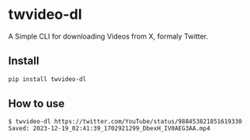 # twvideo-dl

A Simple CLI for downloading Videos from X, formaly Twitter.

## Install

```bash
pip install twvideo-dl
```

## How to use

```shellsession
$ twvideo-dl https://twitter.com/YouTube/status/988453821851619330
Saved: 2023-12-19_02:41:39_1702921299_DbexH_IV0AEG3AA.mp4
```
